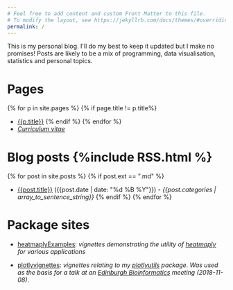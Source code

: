 ```yaml
---
# Feel free to add content and custom Front Matter to this file.
# To modify the layout, see https://jekyllrb.com/docs/themes/#overriding-theme-defaults
permalink: /
---
```


This is my personal blog. I'll do my best to keep it updated but I make no 
promises! Posts are likely to be a mix of programming, data visualisation, 
statistics and personal topics.

# Pages
{% for p in site.pages %}
{% if page.title != p.title%}
- [{{p.title}}]({{p.url}})
{% endif %}
{% endfor %}
- [*Curriculum vitae*]({{site.url}}/assets/cv.pdf)

# Blog posts {%include RSS.html %}
{% for post in site.posts %}
{% if post.ext == ".md" %}
- [{{post.title}}]({{post.url}}) ({{post.date | date: "%d %B %Y"}}) - *{{post.categories | array_to_sentence_string}}*
{% endif %}
{% endfor %}

# Package sites
- [heatmaplyExamples](https://alanocallaghan.github.io/heatmaplyExamples/): 
    *vignettes demonstrating the utility of 
    [heatmaply](https://github.com/talgalili/heatmaply) for various applications*

- [plotlyvignettes](https://alanocallaghan.github.io/plotlyvignettes):
    *vignettes relating to my 
    [plotlyutils](https://github.com/Alanocallaghan/plotlyutils) 
    package. Was used as the basis for a talk at an 
    [Edinburgh Bioinformatics](http://www.bioinformatics.ed.ac.uk/) meeting
    (2018-11-08)*.
